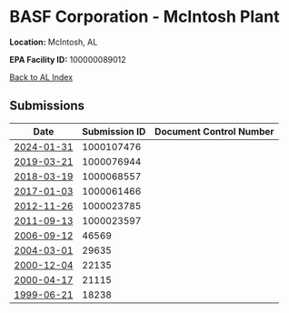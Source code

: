 # BASF Corporation  -  McIntosh Plant

**Location:** McIntosh, AL

**EPA Facility ID:** 100000089012

[Back to AL Index](../../index.md)

## Submissions

| Date | Submission ID | Document Control Number |
|------|--------------|-------------------------|
| [2024-01-31](submissions/1000107476.md) | 1000107476 |  |
| [2019-03-21](submissions/1000076944.md) | 1000076944 |  |
| [2018-03-19](submissions/1000068557.md) | 1000068557 |  |
| [2017-01-03](submissions/1000061466.md) | 1000061466 |  |
| [2012-11-26](submissions/1000023785.md) | 1000023785 |  |
| [2011-09-13](submissions/1000023597.md) | 1000023597 |  |
| [2006-09-12](submissions/46569.md) | 46569 |  |
| [2004-03-01](submissions/29635.md) | 29635 |  |
| [2000-12-04](submissions/22135.md) | 22135 |  |
| [2000-04-17](submissions/21115.md) | 21115 |  |
| [1999-06-21](submissions/18238.md) | 18238 |  |
